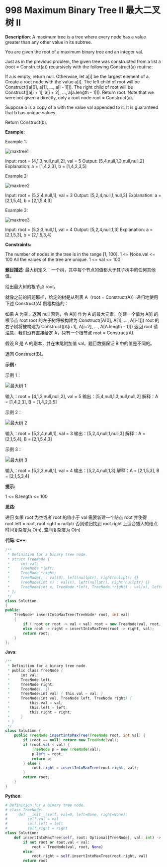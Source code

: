 # 998 Maximum Binary Tree II 最大二叉树 II

__Description__:
A maximum tree is a tree where every node has a value greater than any other value in its subtree.

You are given the root of a maximum binary tree and an integer val.

Just as in the previous problem, the given tree was constructed from a list a (root = Construct(a)) recursively with the following Construct(a) routine:

If a is empty, return null.
Otherwise, let a[i] be the largest element of a. Create a root node with the value a[i].
The left child of root will be Construct([a[0], a[1], ..., a[i - 1]]).
The right child of root will be Construct([a[i + 1], a[i + 2], ..., a[a.length - 1]]).
Return root.
Note that we were not given a directly, only a root node root = Construct(a).

Suppose b is a copy of a with the value val appended to it. It is guaranteed that b has unique values.

Return Construct(b).

__Example:__

Example 1:

![maxtree1](https://assets.leetcode.com/uploads/2021/08/09/maxtree1.JPG)

Input: root = [4,1,3,null,null,2], val = 5
Output: [5,4,null,1,3,null,null,2]
Explanation: a = [1,4,2,3], b = [1,4,2,3,5]

Example 2:

![maxtree2](https://assets.leetcode.com/uploads/2021/08/09/maxtree21.JPG)

Input: root = [5,2,4,null,1], val = 3
Output: [5,2,4,null,1,null,3]
Explanation: a = [2,1,5,4], b = [2,1,5,4,3]

Example 3:

![maxtree3](https://assets.leetcode.com/uploads/2021/08/09/maxtree3.JPG)

Input: root = [5,2,3,null,1], val = 4
Output: [5,2,4,null,1,3]
Explanation: a = [2,1,5,3], b = [2,1,5,3,4]

__Constraints:__

The number of nodes in the tree is in the range [1, 100].
1 <= Node.val <= 100
All the values of the tree are unique.
1 <= val <= 100

__题目描述__:
最大树定义：一个树，其中每个节点的值都大于其子树中的任何其他值。

给出最大树的根节点 root。

就像之前的问题那样，给定的树是从列表 A（root = Construct(A)）递归地使用下述 Construct(A) 例程构造的：

如果 A 为空，返回 null
否则，令 A[i] 作为 A 的最大元素。创建一个值为 A[i] 的根节点 root
root 的左子树将被构建为 Construct([A[0], A[1], ..., A[i-1]])
root 的右子树将被构建为 Construct([A[i+1], A[i+2], ..., A[A.length - 1]])
返回 root
请注意，我们没有直接给定 A，只有一个根节点 root = Construct(A).

假设 B 是 A 的副本，并在末尾附加值 val。题目数据保证 B 中的值是不同的。

返回 Construct(B)。

__示例 :__

示例 1：

![最大树 1](https://assets.leetcode-cn.com/aliyun-lc-upload/uploads/2019/02/23/maximum-binary-tree-1-2.png)

输入：root = [4,1,3,null,null,2], val = 5
输出：[5,4,null,1,3,null,null,2]
解释：A = [1,4,2,3], B = [1,4,2,3,5]

示例 2：

![最大树 2](https://assets.leetcode-cn.com/aliyun-lc-upload/uploads/2019/02/23/maximum-binary-tree-2-2.png)

输入：root = [5,2,4,null,1], val = 3
输出：[5,2,4,null,1,null,3]
解释：A = [2,1,5,4], B = [2,1,5,4,3]

示例 3：

![最大树 3](https://assets.leetcode-cn.com/aliyun-lc-upload/uploads/2019/02/23/maximum-binary-tree-3-1.png)

输入：root = [5,2,3,null,1], val = 4
输出：[5,2,4,null,1,3]
解释：A = [2,1,5,3], B = [2,1,5,3,4]

__提示:__

1 <= B.length <= 100

__思路__:

递归
如果 root 为空或者 root 的值小于 val
需要新建一个结点 root 并使得 root.left = root, root.right = nullptr
否则递归找到 root.right 上适合插入的结点
时间复杂度为 O(n), 空间复杂度为 O(n)

__代码__:
__C++__:

```C++
/**
 * Definition for a binary tree node.
 * struct TreeNode {
 *     int val;
 *     TreeNode *left;
 *     TreeNode *right;
 *     TreeNode() : val(0), left(nullptr), right(nullptr) {}
 *     TreeNode(int x) : val(x), left(nullptr), right(nullptr) {}
 *     TreeNode(int x, TreeNode *left, TreeNode *right) : val(x), left(left), right(right) {}
 * };
 */
class Solution 
{
public:
    TreeNode* insertIntoMaxTree(TreeNode* root, int val) 
    {
        if (!root or root -> val < val) root = new TreeNode(val, root, nullptr);
        else root -> right = insertIntoMaxTree(root -> right, val);
        return root;
    }
};
```

__Java__:

```Java
/**
 * Definition for a binary tree node.
 * public class TreeNode {
 *     int val;
 *     TreeNode left;
 *     TreeNode right;
 *     TreeNode() {}
 *     TreeNode(int val) { this.val = val; }
 *     TreeNode(int val, TreeNode left, TreeNode right) {
 *         this.val = val;
 *         this.left = left;
 *         this.right = right;
 *     }
 * }
 */
class Solution {
    public TreeNode insertIntoMaxTree(TreeNode root, int val) {
        if (root == null) return new TreeNode(val);
        if (root.val < val) {
            TreeNode p = new TreeNode(val);
            p.left = root;
            return p;
        } else {
            root.right = insertIntoMaxTree(root.right, val);
        }
        return root;
    }
}
```

__Python__:

```Python
# Definition for a binary tree node.
# class TreeNode:
#     def __init__(self, val=0, left=None, right=None):
#         self.val = val
#         self.left = left
#         self.right = right
class Solution:
    def insertIntoMaxTree(self, root: Optional[TreeNode], val: int) -> Optional[TreeNode]:
        if not root or root.val < val:
            root = TreeNode(val, root, None)
        else:
            root.right = self.insertIntoMaxTree(root.right, val)
        return root
```

